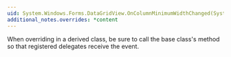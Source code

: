 ```yaml
---
uid: System.Windows.Forms.DataGridView.OnColumnMinimumWidthChanged(System.Windows.Forms.DataGridViewColumnEventArgs)
additional_notes.overrides: *content
---
```


<p>When overriding <xref href="System.Windows.Forms.DataGridView.OnColumnMinimumWidthChanged(System.Windows.Forms.DataGridViewColumnEventArgs)"></xref> in a derived class, be sure to call the base class's <xref href="System.Windows.Forms.DataGridView.OnColumnMinimumWidthChanged(System.Windows.Forms.DataGridViewColumnEventArgs)"></xref> method so that registered delegates receive the event.</p>



